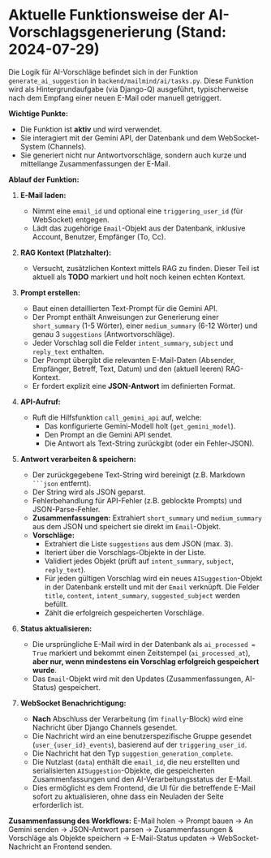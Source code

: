 # Aktuelle Funktionsweise der AI-Vorschlagsgenerierung (Stand: 2024-07-29)

Die Logik für AI-Vorschläge befindet sich in der Funktion `generate_ai_suggestion` in `backend/mailmind/ai/tasks.py`. Diese Funktion wird als Hintergrundaufgabe (via Django-Q) ausgeführt, typischerweise nach dem Empfang einer neuen E-Mail oder manuell getriggert.

**Wichtige Punkte:**
- Die Funktion ist **aktiv** und wird verwendet.
- Sie interagiert mit der Gemini API, der Datenbank und dem WebSocket-System (Channels).
- Sie generiert nicht nur Antwortvorschläge, sondern auch kurze und mittellange Zusammenfassungen der E-Mail.

**Ablauf der Funktion:**

1.  **E-Mail laden:**
    - Nimmt eine `email_id` und optional eine `triggering_user_id` (für WebSocket) entgegen.
    - Lädt das zugehörige `Email`-Objekt aus der Datenbank, inklusive Account, Benutzer, Empfänger (To, Cc).

2.  **RAG Kontext (Platzhalter):**
    - Versucht, zusätzlichen Kontext mittels RAG zu finden. Dieser Teil ist aktuell als **TODO** markiert und holt noch keinen echten Kontext.

3.  **Prompt erstellen:**
    - Baut einen detaillierten Text-Prompt für die Gemini API.
    - Der Prompt enthält Anweisungen zur Generierung einer `short_summary` (1-5 Wörter), einer `medium_summary` (6-12 Wörter) und genau 3 `suggestions` (Antwortvorschläge).
    - Jeder Vorschlag soll die Felder `intent_summary`, `subject` und `reply_text` enthalten.
    - Der Prompt übergibt die relevanten E-Mail-Daten (Absender, Empfänger, Betreff, Text, Datum) und den (aktuell leeren) RAG-Kontext.
    - Er fordert explizit eine **JSON-Antwort** im definierten Format.

4.  **API-Aufruf:**
    - Ruft die Hilfsfunktion `call_gemini_api` auf, welche:
        - Das konfigurierte Gemini-Modell holt (`get_gemini_model`).
        - Den Prompt an die Gemini API sendet.
        - Die Antwort als Text-String zurückgibt (oder ein Fehler-JSON).

5.  **Antwort verarbeiten & speichern:**
    - Der zurückgegebene Text-String wird bereinigt (z.B. Markdown ` ```json ` entfernt).
    - Der String wird als JSON geparst.
    - Fehlerbehandlung für API-Fehler (z.B. geblockte Prompts) und JSON-Parse-Fehler.
    - **Zusammenfassungen:** Extrahiert `short_summary` und `medium_summary` aus dem JSON und speichert sie direkt im `Email`-Objekt.
    - **Vorschläge:**
        - Extrahiert die Liste `suggestions` aus dem JSON (max. 3).
        - Iteriert über die Vorschlags-Objekte in der Liste.
        - Validiert jedes Objekt (prüft auf `intent_summary`, `subject`, `reply_text`).
        - Für jeden gültigen Vorschlag wird ein neues `AISuggestion`-Objekt in der Datenbank erstellt und mit der `Email` verknüpft. Die Felder `title`, `content`, `intent_summary`, `suggested_subject` werden befüllt.
        - Zählt die erfolgreich gespeicherten Vorschläge.

6.  **Status aktualisieren:**
    - Die ursprüngliche E-Mail wird in der Datenbank als `ai_processed = True` markiert und bekommt einen Zeitstempel (`ai_processed_at`), **aber nur, wenn mindestens ein Vorschlag erfolgreich gespeichert wurde**.
    - Das `Email`-Objekt wird mit den Updates (Zusammenfassungen, AI-Status) gespeichert.

7.  **WebSocket Benachrichtigung:**
    - **Nach** Abschluss der Verarbeitung (im `finally`-Block) wird eine Nachricht über Django Channels gesendet.
    - Die Nachricht wird an eine benutzerspezifische Gruppe gesendet (`user_{user_id}_events`), basierend auf der `triggering_user_id`.
    - Die Nachricht hat den Typ `suggestion_generation_complete`.
    - Die Nutzlast (`data`) enthält die `email_id`, die neu erstellten und serialisierten `AISuggestion`-Objekte, die gespeicherten Zusammenfassungen und den AI-Verarbeitungsstatus der E-Mail.
    - Dies ermöglicht es dem Frontend, die UI für die betreffende E-Mail sofort zu aktualisieren, ohne dass ein Neuladen der Seite erforderlich ist.

**Zusammenfassung des Workflows:**
E-Mail holen -> Prompt bauen -> An Gemini senden -> JSON-Antwort parsen -> Zusammenfassungen & Vorschläge als Objekte speichern -> E-Mail-Status updaten -> WebSocket-Nachricht an Frontend senden.
